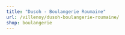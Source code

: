 ```yaml
---
title: "Dusoh - Boulangerie Roumaine"
url: /villenoy/dusoh-boulangerie-roumaine/
shop: boulangerie
---
```

